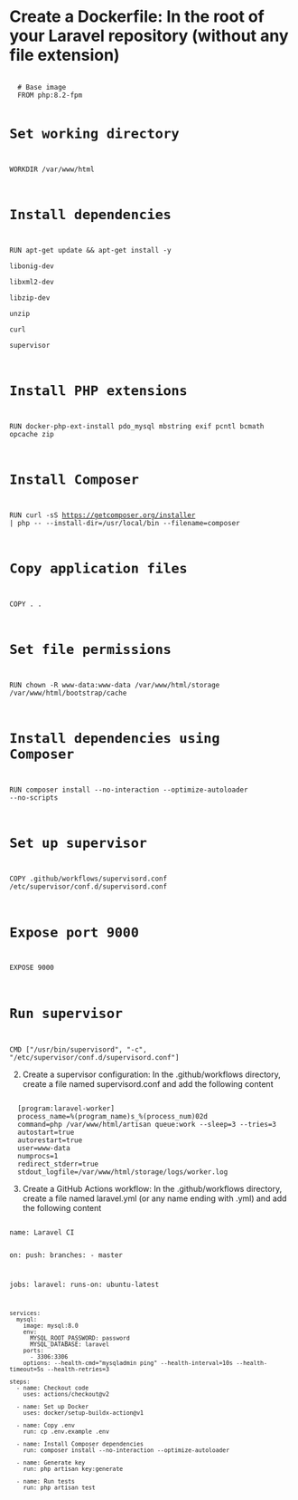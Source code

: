 
  # Create a Dockerfile: In the root of your Laravel repository (without any file extension)
  <code>
  # Base image
  FROM php:8.2-fpm
    
  # Set working directory
  WORKDIR /var/www/html

  # Install dependencies
  RUN apt-get update && apt-get install -y \
      libonig-dev \
      libxml2-dev \
      libzip-dev \
      unzip \
      curl \
      supervisor

  # Install PHP extensions
  RUN docker-php-ext-install pdo_mysql mbstring exif pcntl bcmath opcache zip

  # Install Composer
  RUN curl -sS https://getcomposer.org/installer | php -- --install-dir=/usr/local/bin --filename=composer

  # Copy application files
  COPY . .

  # Set file permissions
  RUN chown -R www-data:www-data /var/www/html/storage /var/www/html/bootstrap/cache

  # Install dependencies using Composer
  RUN composer install --no-interaction --optimize-autoloader --no-scripts

  # Set up supervisor
  COPY .github/workflows/supervisord.conf /etc/supervisor/conf.d/supervisord.conf

  # Expose port 9000
  EXPOSE 9000

  # Run supervisor
  CMD ["/usr/bin/supervisord", "-c", "/etc/supervisor/conf.d/supervisord.conf"]</code>
</ol>

2. Create a supervisor configuration: In the .github/workflows directory, create a file named supervisord.conf and add the following content
<code>
  [program:laravel-worker]
  process_name=%(program_name)s_%(process_num)02d
  command=php /var/www/html/artisan queue:work --sleep=3 --tries=3
  autostart=true
  autorestart=true
  user=www-data
  numprocs=1
  redirect_stderr=true
  stdout_logfile=/var/www/html/storage/logs/worker.log
</code>

3. Create a GitHub Actions workflow: In the .github/workflows directory, create a file named laravel.yml (or any name ending with .yml) and add the following content
<code>
name: Laravel CI

on:
  push:
    branches:
      - master

jobs:
  laravel:
    runs-on: ubuntu-latest

    services:
      mysql:
        image: mysql:8.0
        env:
          MYSQL_ROOT_PASSWORD: password
          MYSQL_DATABASE: laravel
        ports:
          - 3306:3306
        options: --health-cmd="mysqladmin ping" --health-interval=10s --health-timeout=5s --health-retries=3

    steps:
      - name: Checkout code
        uses: actions/checkout@v2

      - name: Set up Docker
        uses: docker/setup-buildx-action@v1

      - name: Copy .env
        run: cp .env.example .env

      - name: Install Composer dependencies
        run: composer install --no-interaction --optimize-autoloader

      - name: Generate key
        run: php artisan key:generate

      - name: Run tests
        run: php artisan test

</code>


